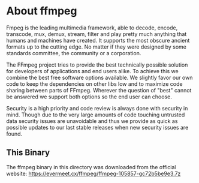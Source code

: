 # About ffmpeg

Fmpeg is the leading multimedia framework, able to decode, encode, transcode, mux, demux, stream, filter and play pretty much anything that humans and machines have created. It supports the most obscure ancient formats up to the cutting edge. No matter if they were designed by some standards committee, the community or a corporation.

The FFmpeg project tries to provide the best technically possible solution for developers of applications and end users alike. To achieve this we combine the best free software options available. We slightly favor our own code to keep the dependencies on other libs low and to maximize code sharing between parts of FFmpeg. Wherever the question of "best" cannot be answered we support both options so the end user can choose.

Security is a high priority and code review is always done with security in mind. Though due to the very large amounts of code touching untrusted data security issues are unavoidable and thus we provide as quick as possible updates to our last stable releases when new security issues are found.

## This Binary

The ffmpeg binary in this directory was downloaded from the official website: https://evermeet.cx/ffmpeg/ffmpeg-105857-gc72b5be9e3.7z